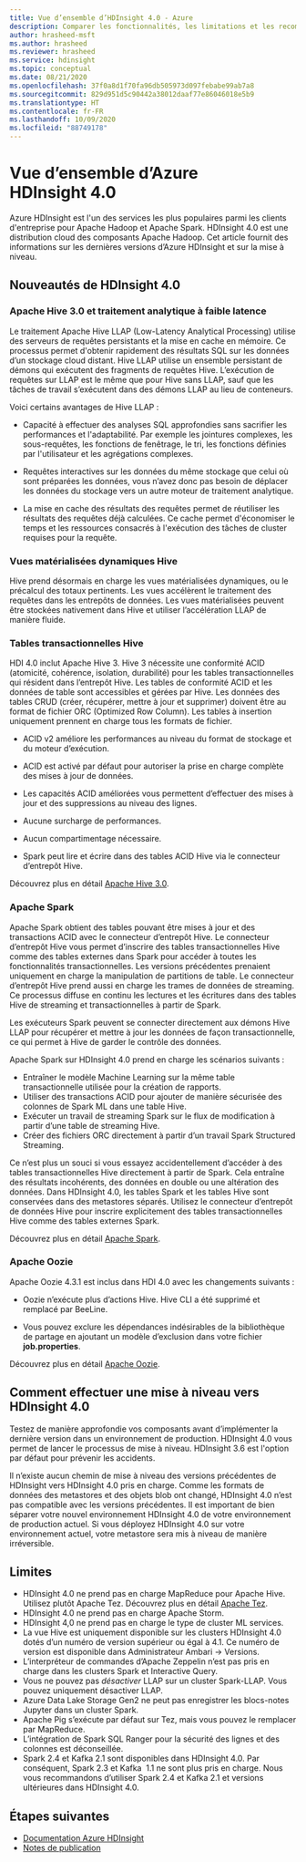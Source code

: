 ```yaml
---
title: Vue d’ensemble d’HDInsight 4.0 - Azure
description: Comparer les fonctionnalités, les limitations et les recommandations de mise à niveau entre HDInsight 3.6 et HDInsight 4.0.
author: hrasheed-msft
ms.author: hrasheed
ms.reviewer: hrasheed
ms.service: hdinsight
ms.topic: conceptual
ms.date: 08/21/2020
ms.openlocfilehash: 37f0a8d1f70fa96db505973d097febabe99ab7a8
ms.sourcegitcommit: 829d951d5c90442a38012daaf77e86046018e5b9
ms.translationtype: HT
ms.contentlocale: fr-FR
ms.lasthandoff: 10/09/2020
ms.locfileid: "88749178"
---
```

# <a name="azure-hdinsight-40-overview"></a>Vue d’ensemble d’Azure HDInsight 4.0

Azure HDInsight est l'un des services les plus populaires parmi les clients d'entreprise pour Apache Hadoop et Apache Spark. HDInsight 4.0 est une distribution cloud des composants Apache Hadoop. Cet article fournit des informations sur les dernières versions d’Azure HDInsight et sur la mise à niveau.

## <a name="whats-new-in-hdinsight-40"></a>Nouveautés de HDInsight 4.0

### <a name="apache-hive-30-and-low-latency-analytical-processing"></a>Apache Hive 3.0 et traitement analytique à faible latence

Le traitement Apache Hive LLAP (Low-Latency Analytical Processing) utilise des serveurs de requêtes persistants et la mise en cache en mémoire. Ce processus permet d'obtenir rapidement des résultats SQL sur les données d’un stockage cloud distant. Hive LLAP utilise un ensemble persistant de démons qui exécutent des fragments de requêtes Hive. L’exécution de requêtes sur LLAP est le même que pour Hive sans LLAP, sauf que les tâches de travail s’exécutent dans des démons LLAP au lieu de conteneurs.

Voici certains avantages de Hive LLAP :

* Capacité à effectuer des analyses SQL approfondies sans sacrifier les performances et l'adaptabilité. Par exemple les jointures complexes, les sous-requêtes, les fonctions de fenêtrage, le tri, les fonctions définies par l'utilisateur et les agrégations complexes.

* Requêtes interactives sur les données du même stockage que celui où sont préparées les données, vous n’avez donc pas besoin de déplacer les données du stockage vers un autre moteur de traitement analytique.

* La mise en cache des résultats des requêtes permet de réutiliser les résultats des requêtes déjà calculées. Ce cache permet d'économiser le temps et les ressources consacrés à l'exécution des tâches de cluster requises pour la requête.

### <a name="hive-dynamic-materialized-views"></a>Vues matérialisées dynamiques Hive

Hive prend désormais en charge les vues matérialisées dynamiques, ou le précalcul des totaux pertinents. Les vues accélèrent le traitement des requêtes dans les entrepôts de données. Les vues matérialisées peuvent être stockées nativement dans Hive et utiliser l’accélération LLAP de manière fluide.

### <a name="hive-transactional-tables"></a>Tables transactionnelles Hive

HDI 4.0 inclut Apache Hive 3. Hive 3 nécessite une conformité ACID (atomicité, cohérence, isolation, durabilité) pour les tables transactionnelles qui résident dans l’entrepôt Hive. Les tables de conformité ACID et les données de table sont accessibles et gérées par Hive. Les données des tables CRUD (créer, récupérer, mettre à jour et supprimer) doivent être au format de fichier ORC (Optimized Row Column). Les tables à insertion uniquement prennent en charge tous les formats de fichier.

* ACID v2 améliore les performances au niveau du format de stockage et du moteur d’exécution.

* ACID est activé par défaut pour autoriser la prise en charge complète des mises à jour de données.

* Les capacités ACID améliorées vous permettent d’effectuer des mises à jour et des suppressions au niveau des lignes.

* Aucune surcharge de performances.

* Aucun compartimentage nécessaire.

* Spark peut lire et écrire dans des tables ACID Hive via le connecteur d’entrepôt Hive.

Découvrez plus en détail [Apache Hive 3.0](https://docs.hortonworks.com/HDPDocuments/HDP3/HDP-3.0.0/hive-overview/content/hive_whats_new_in_this_release_hive.html).

### <a name="apache-spark"></a>Apache Spark

Apache Spark obtient des tables pouvant être mises à jour et des transactions ACID avec le connecteur d’entrepôt Hive. Le connecteur d’entrepôt Hive vous permet d’inscrire des tables transactionnelles Hive comme des tables externes dans Spark pour accéder à toutes les fonctionnalités transactionnelles. Les versions précédentes prenaient uniquement en charge la manipulation de partitions de table. Le connecteur d’entrepôt Hive prend aussi en charge les trames de données de streaming.  Ce processus diffuse en continu les lectures et les écritures dans des tables Hive de streaming et transactionnelles à partir de Spark.

Les exécuteurs Spark peuvent se connecter directement aux démons Hive LLAP pour récupérer et mettre à jour les données de façon transactionnelle, ce qui permet à Hive de garder le contrôle des données.

Apache Spark sur HDInsight 4.0 prend en charge les scénarios suivants :

* Entraîner le modèle Machine Learning sur la même table transactionnelle utilisée pour la création de rapports.
* Utiliser des transactions ACID pour ajouter de manière sécurisée des colonnes de Spark ML dans une table Hive.
* Exécuter un travail de streaming Spark sur le flux de modification à partir d’une table de streaming Hive.
* Créer des fichiers ORC directement à partir d’un travail Spark Structured Streaming.

Ce n’est plus un souci si vous essayez accidentellement d’accéder à des tables transactionnelles Hive directement à partir de Spark. Cela entraîne des résultats incohérents, des données en double ou une altération des données. Dans HDInsight 4.0, les tables Spark et les tables Hive sont conservées dans des metastores séparés. Utilisez le connecteur d’entrepôt de données Hive pour inscrire explicitement des tables transactionnelles Hive comme des tables externes Spark.

Découvrez plus en détail [Apache Spark](https://docs.hortonworks.com/HDPDocuments/HDP3/HDP-3.0.0/spark-overview/content/analyzing_data_with_apache_spark.html).

### <a name="apache-oozie"></a>Apache Oozie

Apache Oozie 4.3.1 est inclus dans HDI 4.0 avec les changements suivants :

* Oozie n’exécute plus d’actions Hive. Hive CLI a été supprimé et remplacé par BeeLine.

* Vous pouvez exclure les dépendances indésirables de la bibliothèque de partage en ajoutant un modèle d’exclusion dans votre fichier **job.properties**.

Découvrez plus en détail [Apache Oozie](https://docs.hortonworks.com/HDPDocuments/HDP3/HDP-3.0.0/release-notes/content/patch_oozie.html).

## <a name="how-to-upgrade-to-hdinsight-40"></a>Comment effectuer une mise à niveau vers HDInsight 4.0

Testez de manière approfondie vos composants avant d’implémenter la dernière version dans un environnement de production. HDInsight 4.0 vous permet de lancer le processus de mise à niveau. HDInsight 3.6 est l'option par défaut pour prévenir les accidents.

Il n’existe aucun chemin de mise à niveau des versions précédentes de HDInsight vers HDInsight 4.0 pris en charge. Comme les formats de données des metastores et des objets blob ont changé, HDInsight 4.0 n’est pas compatible avec les versions précédentes. Il est important de bien séparer votre nouvel environnement HDInsight 4.0 de votre environnement de production actuel. Si vous déployez HDInsight 4.0 sur votre environnement actuel, votre metastore sera mis à niveau de manière irréversible.  

## <a name="limitations"></a>Limites

* HDInsight 4.0 ne prend pas en charge MapReduce pour Apache Hive. Utilisez plutôt Apache Tez. Découvrez plus en détail [Apache Tez](https://tez.apache.org/).
* HDInsight 4.0 ne prend pas en charge Apache Storm.
* HDInsight 4,0 ne prend pas en charge le type de cluster ML services.
* La vue Hive est uniquement disponible sur les clusters HDInsight 4.0 dotés d’un numéro de version supérieur ou égal à 4.1. Ce numéro de version est disponible dans Administrateur Ambari -> Versions.
* L’interpréteur de commandes d’Apache Zeppelin n’est pas pris en charge dans les clusters Spark et Interactive Query.
* Vous ne pouvez pas *désactiver* LLAP sur un cluster Spark-LLAP. Vous pouvez uniquement désactiver LLAP.
* Azure Data Lake Storage Gen2 ne peut pas enregistrer les blocs-notes Jupyter dans un cluster Spark.
* Apache Pig s’exécute par défaut sur Tez, mais vous pouvez le remplacer par MapReduce.
* L’intégration de Spark SQL Ranger pour la sécurité des lignes et des colonnes est déconseillée.
* Spark 2.4 et Kafka 2.1 sont disponibles dans HDInsight 4.0. Par conséquent, Spark 2.3 et Kafka  1.1 ne sont plus pris en charge. Nous vous recommandons d’utiliser Spark 2.4 et Kafka 2.1 et versions ultérieures dans HDInsight 4.0.

## <a name="next-steps"></a>Étapes suivantes

* [Documentation Azure HDInsight](index.yml)
* [Notes de publication](hdinsight-release-notes.md)
